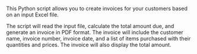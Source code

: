 This Python script allows you to create invoices for your customers based on an input Excel file.

The script will read the input file, calculate the total amount due, and generate an invoice in PDF format. The invoice will include the customer name, invoice number, invoice date, and a list of items purchased with their quantities and prices. The invoice will also display the total amount.